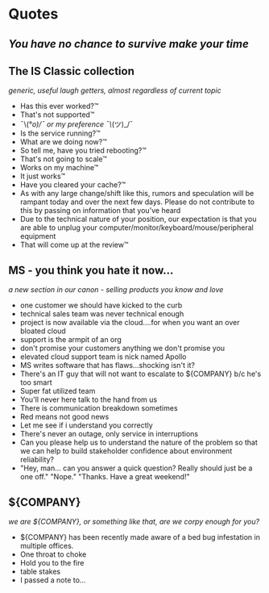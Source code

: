 # Quotes 
_You have no chance to survive make your time_
---------

## The IS Classic collection
_generic, useful laugh getters, almost regardless of current topic_

* Has this ever worked?™
* That's not supported™
* ¯\\(°_o)/¯ or my preference ¯\\_(ツ)_/¯
* Is the service running?™
* What are we doing now?™
* So tell me, have you tried rebooting?™
* That's not going to scale™
* Works on my machine™
* It just works™
* Have you cleared your cache?™
* As with any large change/shift like this, rumors and speculation will be rampant today and over the next few days.  Please do not contribute to this by passing on information that you’ve heard
* Due to the technical nature of your position, our expectation is that you are able to unplug your computer/monitor/keyboard/mouse/peripheral equipment
* That will come up at the review™

## MS - you think you hate it now...
_a new section in our canon - selling products you know and love_

* one customer we should have kicked to the curb
* technical sales team was never technical enough
* project is now available via the cloud....for when you want an over bloated cloud
* support is the armpit of an org
* don't promise your customers anything we don't promise you
* elevated cloud support team is nick named Apollo
* MS writes software that has flaws...shocking isn't it?
* There's an IT guy that will not want to escalate to ${COMPANY} b/c he's too smart
* Super fat utilized team
* You'll never here talk to the hand from us 
* There is communication breakdown sometimes
* Red means not good news
* Let me see if i understand you correctly
* There's never an outage, only service in interruptions
* Can you please help us to understand the nature of the problem so that we can help to build stakeholder confidence about environment reliability?  
* "Hey, man... can you answer a quick question? Really should just be a one off." "Nope." "Thanks. Have a great weekend!"


## ${COMPANY}
_we are ${COMPANY}, or something like that, are we corpy enough for you?_

* ${COMPANY} has been recently made aware of a bed bug infestation in multiple offices.
* One throat to choke
* Hold you to the fire
* table stakes
* I passed a note to...
